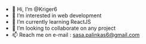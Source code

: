 - 👋 Hi, I’m @Kriger6
- 👀 I’m interested in web development
- 🌱 I’m currently learning ReactJS
- 💞️ I’m looking to collaborate on any project
- 📫 Reach me on e-mail : sasa.palinkas6@gmail.com
<!---
Kriger6/Kriger6 is a ✨ special ✨ repository because its `README.md` (this file) appears on your GitHub profile.
You can click the Preview link to take a look at your changes.
--->
